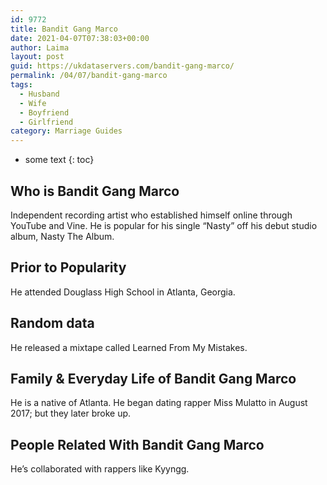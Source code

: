 ```yaml
---
id: 9772
title: Bandit Gang Marco
date: 2021-04-07T07:38:03+00:00
author: Laima
layout: post
guid: https://ukdataservers.com/bandit-gang-marco/
permalink: /04/07/bandit-gang-marco
tags:
  - Husband
  - Wife
  - Boyfriend
  - Girlfriend
category: Marriage Guides
---
```


* some text
{: toc}


## Who is Bandit Gang Marco
                  
                  
                  
Independent recording artist who established himself online through YouTube and Vine. He is popular for his single &#8220;Nasty&#8221; off his debut studio album, Nasty The Album.
                  
              
            
              
            
                
                
                
## Prior to Popularity
                  
                  
                  
He attended Douglass High School in Atlanta, Georgia.
                  
              
            
              
            
                
                
                
## Random data
                  
                  
                  
He released a mixtape called Learned From My Mistakes.
                  
              
            
              
            
                
                
                
## Family & Everyday Life of Bandit Gang Marco
                  
                  
                  
He is a native of Atlanta. He began dating rapper Miss Mulatto in August 2017; but they later broke up.
                  
              
            
              
            
                
                
                
## People Related With Bandit Gang Marco
                  
                  
                  
He&#8217;s collaborated with rappers like Kyyngg.
                  
              
            
              
            
                
              
            
              
              
            
            
              
            
          
          
          